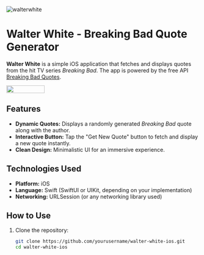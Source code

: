 
![walterwhite](https://github.com/user-attachments/assets/a512695a-88c3-423d-bbd7-9a86c044b4c3)

# Walter White - Breaking Bad Quote Generator  

**Walter White** is a simple iOS application that fetches and displays quotes from the hit TV series *Breaking Bad*. The app is powered by the free API [Breaking Bad Quotes](https://api.breakingbadquotes.xyz/v1/quotes).  


<img src="https://github.com/user-attachments/assets/27e8faf9-50bf-431c-aadc-4ce2e604ef2b)" width="100" height="20" />


## Features  
- **Dynamic Quotes:** Displays a randomly generated *Breaking Bad* quote along with the author.  
- **Interactive Button:** Tap the "Get New Quote" button to fetch and display a new quote instantly.  
- **Clean Design:** Minimalistic UI for an immersive experience.  

## Technologies Used  
- **Platform:** iOS  
- **Language:** Swift (SwiftUI or UIKit, depending on your implementation)  
- **Networking:** URLSession (or any networking library used)  

## How to Use  
1. Clone the repository:  
   ```bash
   git clone https://github.com/yourusername/walter-white-ios.git
   cd walter-white-ios
